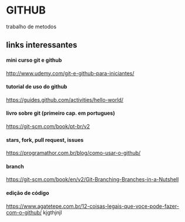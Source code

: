 # GITHUB
trabalho de metodos

## links interessantes
#### mini curso git e github
http://www.udemy.com/git-e-github-para-iniciantes/
#### tutorial de uso do github
https://guides.github.com/activities/hello-world/
#### livro sobre git (primeiro cap. em portugues)
https://git-scm.com/book/pt-br/v2
#### stars, fork, pull request, issues 
https://programathor.com.br/blog/como-usar-o-github/
#### branch
https://git-scm.com/book/en/v2/Git-Branching-Branches-in-a-Nutshell
#### edição de código
https://www.agatetepe.com.br/12-coisas-legais-que-voce-pode-fazer-com-o-github/
kjgthjnjl
